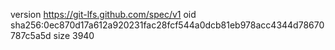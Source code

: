 version https://git-lfs.github.com/spec/v1
oid sha256:0ec870d17a612a920231fac28fcf544a0dcb81eb978acc4344d78670787c5a5d
size 3940
